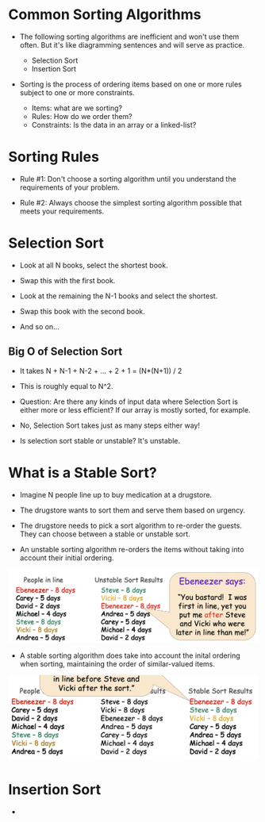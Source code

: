 # Common Sorting Algorithms

- The following sorting algorithms are inefficient and won't use them often. But it's like diagramming sentences and will serve as practice.
    - Selection Sort
    - Insertion Sort

- Sorting is the process of ordering items based on one or more rules subject to one or more constraints.
    - Items: what are we sorting?
    - Rules: How do we order them?
    - Constraints: Is the data in an array or a linked-list?

# Sorting Rules

- Rule #1: Don't choose a sorting algorithm until you understand the requirements of your problem.

- Rule #2: Always choose the simplest sorting algorithm possible that meets your requirements.

# Selection Sort

- Look at all N books, select the shortest book.

- Swap this with the first book.

- Look at the remaining the N-1 books and select the shortest.

- Swap this book with the second book.

- And so on...

## Big O of Selection Sort

- It takes N + N-1 + N-2 + ... + 2 + 1 = (N*(N+1)) / 2

- This is roughly equal to N^2.

- Question: Are there any kinds of input data where Selection Sort is either more or less efficient? If our array is mostly sorted, for example.

- No, Selection Sort takes just as many steps either way!

- Is selection sort stable or unstable? It's unstable.

# What is a Stable Sort?

- Imagine N people line up to buy medication at a drugstore.

- The drugstore wants to sort them and serve them based on urgency.

- The drugstore needs to pick a sort algorithm to re-order the guests. They can choose between a stable or unstable sort.

- An unstable sorting algorithm re-orders the items without taking into account their initial ordering.

<img src="./img/unstable-sort.jpeg"/>

- A stable sorting algorithm does take into account the inital ordering when sorting, maintaining the order of similar-valued items.

<img src="./img/stable-sort.jpeg"/>


# Insertion Sort

-
